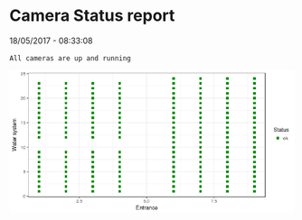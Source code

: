 Camera Status report
================
18/05/2017 - 08:33:08

    All cameras are up and running

![](camreport_files/figure-markdown_github/unnamed-chunk-2-1.png)
